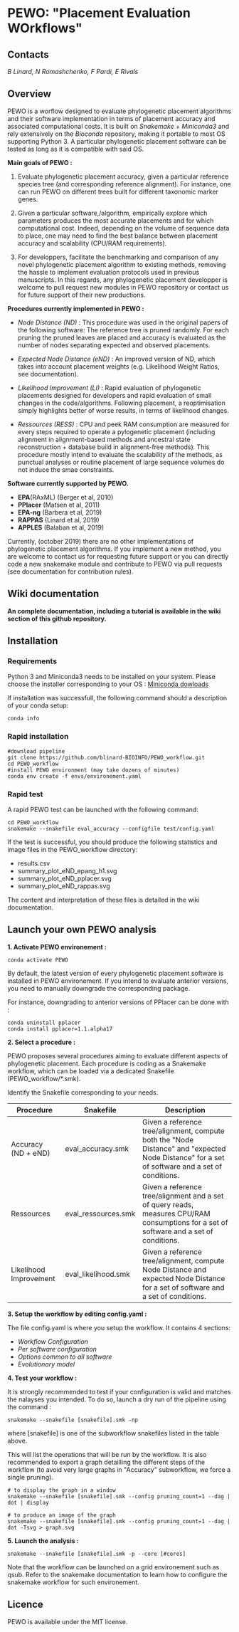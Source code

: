 # PEWO: "Placement Evaluation WOrkflows"

## Contacts
*B Linard, N Romashchenko, F Pardi, E Rivals*

## Overview

PEWO is a worflow designed to evaluate phylogenetic placement algorithms and their software implementation in terms of placement accuracy and associated computational costs.
It is built on *Snakemake* + *Miniconda3* and rely extensively on the *Bioconda* repository, making it portable to most OS supporting Python 3. A particular phylogenetic placement software can be tested as long as it is compatible with said OS.

**Main goals of PEWO :**

1. Evaluate phylogenetic placement accuracy, given a particular reference species tree (and corresponding reference alignment). For instance, one can run PEWO on different trees built for different taxonomic marker genes.

2. Given a particular software,/algorithm, empirically explore which parameters produces the most accurate placements and for which computational cost. Indeed, depending on the volume of sequence data to place, one may need to find the best balance between placement accuracy and scalability (CPU/RAM requirements).

3. For developpers, facilitate the benchmarking and comparison of any novel phylogenetic placement algorithm to existing methods, removing the hassle to implement evaluation protocols used in previous manuscripts. In this regards, any phylogenetic placement developper is welcome to pull request new modules in PEWO repository or contact us for future support of their new productions.


**Procedures currently implemented in PEWO :**

* *Node Distance (ND)* : 
This procedure was used in the original papers of the following software:
The reference tree is pruned randomly. For each pruning the pruned leaves are placed and accuracy is evaluated as the number of nodes separating expected and observed placements.

* *Expected Node Distance (eND)* :
An improved version of ND, which takes into account placement weights (e.g. Likelihood Weight Ratios, see documentation).

* *Likelihood Improvement (LI)* : 
Rapid evaluation of phylogenetic placements designed for developers and rapid evaluation of small changes in the code/algorithms. Following placement, a reoptimisation simply highlights better of worse results, in terms of likelihood changes.

* *Ressources (RESS)* :
CPU and peek RAM consumption are measured for every steps required to operate a pylogenetic placement (including alignment in alignment-based methods and ancestral state reconstruction + database build in alignment-free methods). This procedure mostly intend to evaluate the scalability of the methods, as punctual analyses or routine placement of large sequence volumes do not induce the smae constraints. 

**Software currently supported by PEWO.**

* **EPA**(RAxML)  (Berger et al, 2010) 
* **PPlacer** (Matsen et al, 2011)
* **EPA-ng**  (Barbera et al, 2019)
* **RAPPAS**  (Linard et al, 2019)
* **APPLES**  (Balaban et al, 2019)

Currently, (october 2019) there are no other implementations of phylogenetic placement algorithms. If you implement a new method, you are welcome to contact us for requesting future support or you can directly code a new snakemake module and contribute to PEWO via pull requests (see documentation for contribution rules).

## Wiki documentation

**An complete documentation, including a tutorial is available in the wiki section of this github repository.**

## Installation

### Requirements

Python 3 and Miniconda3 needs to be installed on your system. Please choose the installer corresponding to your OS : [Miniconda dowloads](https://docs.conda.io/en/latest/miniconda.html)

If installation was successfull, the following command should a description of your conda setup:

```
conda info
```

### Rapid installation

```
#download pipeline
git clone https://github.com/blinard-BIOINFO/PEWO_workflow.git 
cd PEWO_workflow
#install PEWO environment (may take dozens of minutes)
conda env create -f envs/environement.yaml
```

### Rapid test

A rapid PEWO test can be launched with the following command:

```
cd PEWO_workflow
snakemake --snakefile eval_accuracy --configfile test/config.yaml
```
If the test is successful, you should produce the following statistics and image files in the PEWO_workflow directory:
* results.csv
* summary_plot_eND_epang_h1.svg
* summary_plot_eND_pplacer.svg
* summary_plot_eND_rappas.svg

The content and interpretation of these files is detailed in the wiki documentation. 


## Launch your own PEWO analysis

**1. Activate PEWO environement :**

```
conda activate PEWO
```
By default, the latest version of every phylogenetic placement software is installed in PEWO environement.
If you intend to evaluate anterior versions, you need to manually downgrade the corresponding package.

For instance, downgrading to anterior versions of PPlacer can be done with :

```
conda uninstall pplacer
conda install pplacer=1.1.alpha17
```

**2. Select a procedure :**

PEWO proposes several procedures aiming to evaluate different aspects of phylogenetic placement. Each procedure is coding as a Snakemake workflow, which can be loaded via a dedicated Snakefile (PEWO_workflow/\*.smk).

Identify the Snakefile corresponding to your needs. 

Procedure | Snakefile | Description
--- | --- | ---
Accuracy (ND + eND) | eval_accuracy.smk | Given a reference tree/alignment, compute both the "Node Distance" and "expected Node Distance" for a set of software and a set of conditions.
Ressources | eval_ressources.smk | Given a reference tree/alignment and a set of query reads, measures CPU/RAM consumptions for a set of software and a set of conditions.
Likelihood Improvement | eval_likelihood.smk | Given a reference tree/alignment, compute Node Distance and expected Node Distance for a set of software and a set of conditions.


**3. Setup the workflow by editing config.yaml :**

The file config.yaml is where you setup the workflow. It contains 4 sections:
* *Workflow Configuration*
* *Per software configuration*
* *Options common to all software*
* *Evolutionary model*

**4. Test your workflow :**

It is strongly recommended to test if your configuration is valid and matches the nalayses you intended.
To do so, launch a dry run of the pipeline using the command :

```
snakemake --snakefile [snakefile].smk -np
```

where \[snakefile\] is one of the subworkflow snakefiles listed in the table above. 

This will list the operations that will be run by the workflow. It is also recommended to export a graph detailling the different steps of the workflow (to avoid very large graphs in "Accuracy" subworkflow, we force a single pruning).

```
# to display the graph in a window
snakemake --snakefile [snakefile].smk --config pruning_count=1 --dag | dot | display

# to produce an image of the graph
snakemake --snakefile [snakefile].smk --config pruning_count=1 --dag | dot -Tsvg > graph.svg
```

**5. Launch the analysis :**

```
snakemake --snakefile [snakefile].smk -p --core [#cores] 
```
Note that the workflow can be launched on a grid environement such as qsub.
Refer to the snakemake documentation to learn how to configure the snakemake workflow for such environement.

## Licence

PEWO is available under the MIT license.
